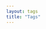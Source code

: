 ```yaml
---
layout: tags
title: "Tags"
---
```




<!-- 먼저 링크를 새로 따기 위해서 루트 경로에 tag.md 파일을 만들었다. layout으로 tag를 지정했기 때문에 /_layout/tag.html 파일을 끌어올 것이다.-->
